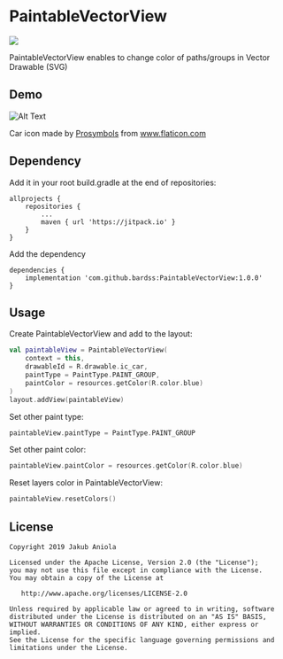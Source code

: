 # PaintableVectorView
[![](https://jitpack.io/v/bardss/PaintableVectorView.svg)](https://jitpack.io/#bardss/PaintableVectorView)

PaintableVectorView enables to change color of paths/groups in Vector Drawable (SVG)

## Demo

![Alt Text](https://i.imgur.com/1CLBhXC.gif)
<div>Car icon made by <a href="https://www.flaticon.com/authors/prosymbols" title="Prosymbols">Prosymbols</a> from <a href="https://www.flaticon.com/" title="Flaticon">www.flaticon.com</a></div>

## Dependency

Add it in your root build.gradle at the end of repositories:
```
allprojects {
    repositories {
        ...
        maven { url 'https://jitpack.io' }
    }
}
```

Add the dependency
```
dependencies {
    implementation 'com.github.bardss:PaintableVectorView:1.0.0'
}
```

## Usage

Create PaintableVectorView and add to the layout:
```kotlin
val paintableView = PaintableVectorView(
    context = this,
    drawableId = R.drawable.ic_car,
    paintType = PaintType.PAINT_GROUP,
    paintColor = resources.getColor(R.color.blue)
)
layout.addView(paintableView)
```


Set other paint type:
```kotlin
paintableView.paintType = PaintType.PAINT_GROUP
```


Set other paint color:
```kotlin
paintableView.paintColor = resources.getColor(R.color.blue)
```


Reset layers color in PaintableVectorView:
```kotlin
paintableView.resetColors()
```

## License

```
Copyright 2019 Jakub Aniola

Licensed under the Apache License, Version 2.0 (the "License");
you may not use this file except in compliance with the License.
You may obtain a copy of the License at

   http://www.apache.org/licenses/LICENSE-2.0

Unless required by applicable law or agreed to in writing, software
distributed under the License is distributed on an "AS IS" BASIS,
WITHOUT WARRANTIES OR CONDITIONS OF ANY KIND, either express or implied.
See the License for the specific language governing permissions and
limitations under the License.
```
